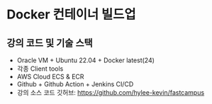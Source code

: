 # Docker 컨테이너 빌드업

## 강의 코드 및 기술 스택

 - Oracle VM + Ubuntu 22.04 + Docker latest(24)
 - 각종 Client tools
 - AWS Cloud ECS & ECR
 - Github + Github Action + Jenkins CI/CD
 - 강의 소스 코드 깃허브: https://github.com/hylee-kevin/fastcampus